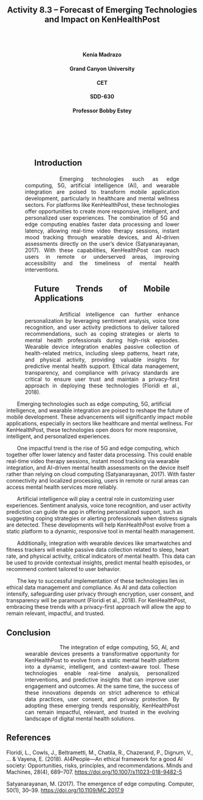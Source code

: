 <br><br>
<h2 align="center">Activity 8.3 – Forecast of Emerging Technologies and Impact on KenHealthPost</h2>
<br><br>

<h4 align="center">Kenia Madrazo</h4>
<h4 align="center">Grand Canyon University</h4>
<h4 align="center">CET</h4>
<h4 align="center">SDD-630</h4>                     
<h4 align="center">Professor Bobby Estey</h4>
<br><br>                  
<br><br>

<h2><p style="text-align: justify; margin-left: 3.5em; margin-right: 3.5em;">Introduction</h3>
<p style="text-align: justify; text-indent: 4.5em; margin-left: 3.5em; margin-right: 3.5em;">
&emsp;&emsp;Emerging technologies such as edge computing, 5G, artificial intelligence (AI), and wearable integration are poised to transform mobile application development, particularly in healthcare and mental wellness sectors. For platforms like KenHealthPost, these technologies offer opportunities to create more responsive, intelligent, and personalized user experiences. The combination of 5G and edge computing enables faster data processing and lower latency, allowing real-time video therapy sessions, instant mood tracking through wearable devices, and AI-driven assessments directly on the user’s device (Satyanarayanan, 2017). With these capabilities, KenHealthPost can reach users in remote or underserved areas, improving accessibility and the timeliness of mental health interventions.

<h2><p style="text-align: justify; margin-left: 3.5em; margin-right: 3.5em;">Future Trends of Mobile Applications</h3>
<p style="text-align: justify; text-indent: 4.5em; margin-left: 3.5em; margin-right: 3.5em;">
&emsp;&emsp;Artificial intelligence can further enhance personalization by leveraging sentiment analysis, voice tone recognition, and user activity predictions to deliver tailored recommendations, such as coping strategies or alerts to mental health professionals during high-risk episodes. Wearable device integration enables passive collection of health-related metrics, including sleep patterns, heart rate, and physical activity, providing valuable insights for predictive mental health support. Ethical data management, transparency, and compliance with privacy standards are critical to ensure user trust and maintain a privacy-first approach in deploying these technologies (Floridi et al., 2018).</p>

&emsp;&emsp;Emerging technologies such as edge computing, 5G, artificial intelligence, and wearable integration are poised to reshape the future of mobile development. These advancements will significantly impact mobile applications, especially in sectors like healthcare and mental wellness. For KenHealthPost, these technologies open doors for more responsive, intelligent, and personalized experiences.

&emsp;&emsp;One impactful trend is the rise of 5G and edge computing, which together offer lower latency and faster data processing. This could enable real-time video therapy sessions, instant mood tracking via wearable integration, and AI-driven mental health assessments on the device itself rather than relying on cloud computing (Satyanarayanan, 2017). With faster connectivity and localized processing, users in remote or rural areas can access mental health services more reliably.

&emsp;&emsp;Artificial intelligence will play a central role in customizing user experiences. Sentiment analysis, voice tone recognition, and user activity prediction can guide the app in offering personalized support, such as suggesting coping strategies or alerting professionals when distress signals are detected. These developments will help KenHealthPost evolve from a static platform to a dynamic, responsive tool in mental health management.

&emsp;&emsp;Additionally, integration with wearable devices like smartwatches and fitness trackers will enable passive data collection related to sleep, heart rate, and physical activity, critical indicators of mental health. This data can be used to provide contextual insights, predict mental health episodes, or recommend content tailored to user behavior.

&emsp;&emsp;The key to successful implementation of these technologies lies in ethical data management and compliance. As AI and data collection intensify, safeguarding user privacy through encryption, user consent, and transparency will be paramount (Floridi et al., 2018). For KenHealthPost, embracing these trends with a privacy-first approach will allow the app to remain relevant, impactful, and trusted.


## Conclusion

<p style="text-align: justify; text-indent: 4.5em; margin-left: 3.5em; margin-right: 3.5em;">&emsp;&emsp;The integration of edge computing, 5G, AI, and wearable devices presents a transformative opportunity for KenHealthPost to evolve from a static mental health platform into a dynamic, intelligent, and context-aware tool. These technologies enable real-time analysis, personalized interventions, and predictive insights that can improve user engagement and outcomes. At the same time, the success of these innovations depends on strict adherence to ethical data practices, user consent, and privacy protection. By adopting these emerging trends responsibly, KenHealthPost can remain impactful, relevant, and trusted in the evolving landscape of digital mental health solutions.</p>

## References

Floridi, L., Cowls, J., Beltrametti, M., Chatila, R., Chazerand, P., Dignum, V., ... & Vayena, E. (2018). AI4People—An ethical framework for a good AI society: Opportunities, risks, principles, and recommendations. Minds and Machines, 28(4), 689–707. https://doi.org/10.1007/s11023-018-9482-5

Satyanarayanan, M. (2017). The emergence of edge computing. Computer, 50(1), 30–39. https://doi.org/10.1109/MC.2017.9